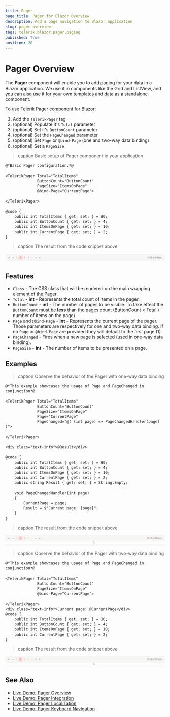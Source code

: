 ```yaml
---
title: Pager
page_title: Pager for Blazor Overview
description: Add a page navigation to Blazor application
slug: pager-overview
tags: telerik,blazor,pager,paging
published: True
position: 20
---
```


# Pager Overview

The **Pager** component will enable you to add paging for your data in a Blazor application. We use it in components like the Grid and ListView, and you can also use it for your own templates and data as a standalone component.

To use Telerik Pager component for Blazor:

1. Add the `TelerikPager` tag
1. (optional) Populate it's `Total` parameter
1. (optional) Set it's `ButtonCount` parameter
1. (optional) Set the `PageChanged` parameter
1. (optional) Set `Page` or `@bind-Page` (one and two-way data binding)
1. (optional) Set a `PageSize`

>caption Basic setup of Pager component in your application

````CSHTML
@*Basic Pager configuration.*@

<TelerikPager Total="TotalItems"
              ButtonCount="ButtonCount"
              PageSize="ItemsOnPage"
              @bind-Page="CurrentPage">

</TelerikPager>

@code {
    public int TotalItems { get; set; } = 80;
    public int ButtonCount { get; set; } = 4;
    public int ItemsOnPage { get; set; } = 10;
    public int CurrentPage { get; set; } = 2;
}
````

>caption The result from the code snippet above

![basic configuration of the pager](images/pager-basic-configuration-screenshot.jpg)

## Features
* `Class` - The CSS class that will be rendered on the main wrapping element of the Pager.
* `Total` - **int** - Represents the total count of items in the pager.
* `ButtonCount` - **int** - The number of pages to be visible. To take effect the `ButtonCount` must be **less** than the pages count (ButtonCount < Total / number of items on the page)
* `Page` and `@bind-Page` - **int** - Represents the current page of the pager. Those parameters are respectively for one and two-way data binding. If no `Page` or `@bind-Page` are provided they will default to the first page (1).
* `PageChanged` - Fires when a new page is selected (used in one-way data binding).
* `PageSize` - **int** - The number of items to be presented on a page.

## Examples

>caption Observe the behavior of the Pager with one-way data binding

````CSHTML
@*This example showcases the usage of Page and PageChanged in conjunction*@

<TelerikPager Total="TotalItems"
              ButtonCount="ButtonCount"
              PageSize="ItemsOnPage"
              Page="CurrentPage"
              PageChanged="@( (int page) => PageChangedHandler(page)  )">

</TelerikPager>

<div class="text-info">@Result</div>

@code {
    public int TotalItems { get; set; } = 80;
    public int ButtonCount { get; set; } = 4;
    public int ItemsOnPage { get; set; } = 10;
    public int CurrentPage { get; set; } = 2;
    public string Result { get; set; } = String.Empty;

    void PageChangedHandler(int page)
    {
        CurrentPage = page;
        Result = $"Current page: {page}";
    }
}
````
>caption The result from the code snippet above

![config of the pager with one-way binding](images/pager-data-binding.gif)

>caption Observe the behavior of the Pager with two-way data binding

````CSHTML
@*This example showcases the usage of Page and PageChanged in conjunction*@

<TelerikPager Total="TotalItems"
              ButtonCount="ButtonCount"
              PageSize="ItemsOnPage"
              @bind-Page="CurrentPage">

</TelerikPager>
<div class="text-info">Current page: @CurrentPage</div>
@code {
    public int TotalItems { get; set; } = 80;
    public int ButtonCount { get; set; } = 4;
    public int ItemsOnPage { get; set; } = 10;
    public int CurrentPage { get; set; } = 2;
}
````
>caption The result from the code snippet above

![config of the pager with one-way binding](images/pager-data-binding.gif)

## See Also

* [Live Demo: Pager Overview](https://demos.telerik.com/blazor-ui/pager/overview)
* [Live Demo: Pager Integration](https://demos.telerik.com/blazor-ui/pager/integration)
* [Live Demo: Pager Localization](https://demos.telerik.com/blazor-ui/pager/localization)
* [Live Demo: Pager Keyboard Navigation](https://demos.telerik.com/blazor-ui/pager/keyboard-navigation)
